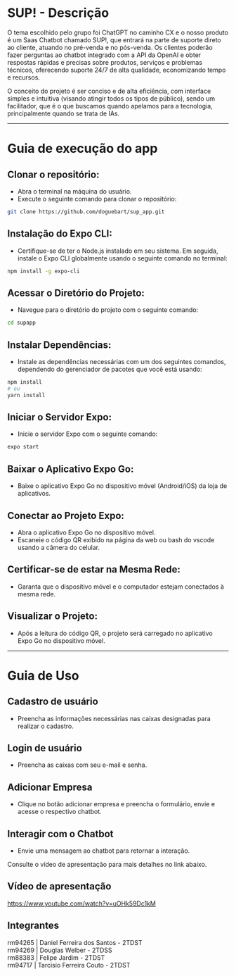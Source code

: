 # SUP! - Descrição
O tema escolhido pelo grupo foi ChatGPT no caminho CX e o nosso produto é um Saas Chatbot chamado SUP!, que entrará na parte de suporte direto ao cliente, atuando no pré-venda e no pós-venda. Os clientes poderão fazer perguntas ao chatbot integrado com a API da OpenAI e obter respostas rápidas e precisas sobre produtos, serviços e problemas técnicos, oferecendo suporte 24/7 de alta qualidade, economizando tempo e recursos.

O conceito do projeto é ser conciso e de alta eficiência, com interface simples e intuitiva (visando atingir todos os tipos de público), sendo um facilitador, que é o que buscamos quando apelamos para a tecnologia, principalmente quando se trata de IAs.

---

# Guia de execução do app

## Clonar o repositório:
<ul>
  <li>Abra o terminal na máquina do usuário.</li>
  <li>Execute o seguinte comando para clonar o repositório:</li>
</ul>

```bash
git clone https://github.com/doguebart/sup_app.git
```
## Instalação do Expo CLI:
<ul>
  <li>Certifique-se de ter o Node.js instalado em seu sistema. Em seguida, instale o Expo CLI globalmente usando o seguinte comando no terminal:</li>
</ul>

```bash
npm install -g expo-cli
```

## Acessar o Diretório do Projeto:
<ul>
  <li>Navegue para o diretório do projeto com o seguinte comando:</li>
</ul>

```bash
cd supapp
```

## Instalar Dependências:
<ul>
  <li>Instale as dependências necessárias com um dos seguintes comandos, dependendo do gerenciador de pacotes que você está usando:</li>
</ul>

```bash
npm install
# ou
yarn install
```

## Iniciar o Servidor Expo:
<ul>
  <li>Inicie o servidor Expo com o seguinte comando:</li>
</ul>

```bash
expo start
```

## Baixar o Aplicativo Expo Go:
<ul>
  <li>Baixe o aplicativo Expo Go no dispositivo móvel (Android/iOS) da loja de aplicativos.</li>
</ul>

## Conectar ao Projeto Expo:
<ul>
  <li>Abra o aplicativo Expo Go no dispositivo móvel.</li>
  <li>Escaneie o código QR exibido na página da web ou bash do vscode usando a câmera do celular.</li>
</ul>

## Certificar-se de estar na Mesma Rede:
<ul>
  <li>Garanta que o dispositivo móvel e o computador estejam conectados à mesma rede.</li>
</ul>

## Visualizar o Projeto:
<ul>
  <li>Após a leitura do código QR, o projeto será carregado no aplicativo Expo Go no dispositivo móvel.</li>
</ul>

---

# Guia de Uso
## Cadastro de usuário
<ul>
  <li>Preencha as informações necessárias nas caixas designadas para realizar o cadastro.</li>
</ul>

## Login de usuário
<ul>
  <li>Preencha as caixas com seu e-mail e senha.</li>
</ul>

## Adicionar Empresa
<ul>
  <li>Clique no botão adicionar empresa e preencha o formulário, envie e acesse o respectivo chatbot.</li>
</ul>

## Interagir com o Chatbot
<ul>
  <li>Envie uma mensagem ao chatbot para retornar a interação.</li>
</ul>

Consulte o vídeo de apresentação para mais detalhes no link abaixo.

## Vídeo de apresentação
https://www.youtube.com/watch?v=uOHk59Dc1kM

## Integrantes
rm94265 | Daniel Ferreira dos Santos - 2TDST <br/>
rm94269 | Douglas Welber - 2TDSS <br/>
rm88383 | Felipe Jardim - 2TDST<br/>
rm94717 | Tarcisio Ferreira Couto - 2TDST<br/>
